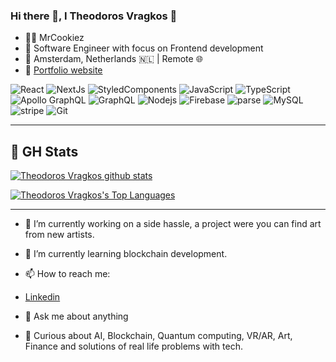 ### Hi there 👋, I Theodoros Vragkos 🍪

- 👨‍💻 MrCookiez
- 💼 Software Engineer with focus on Frontend development
- 📍 Amsterdam, Netherlands 🇳🇱 | Remote 🌐
- 🔗 [Portfolio website](https://www.teovragkos.com)

![React](https://img.shields.io/badge/-React-black?style=flat-square&logo=react)
![NextJs](https://img.shields.io/badge/-NextJs-black?style=flat-square&logo=nextjs)
![StyledComponents](https://img.shields.io/badge/-styledComponents-black?style=flat-square&logo=styledComponents)
![JavaScript](https://img.shields.io/badge/-JavaScript-black?style=flat-square&logo=javascript)
![TypeScript](https://img.shields.io/badge/-TypeScript-black?style=flat-square&logo=typescript)
![Apollo GraphQL](https://img.shields.io/badge/-Apollo%20GraphQL-black?style=flat-square&logo=apollo-graphql)
![GraphQL](https://img.shields.io/badge/-GraphQL-white?style=flat-square&logo=graphql)
![Nodejs](https://img.shields.io/badge/-Nodejs-white?style=flat-square&logo=Node.js)
![Firebase](https://img.shields.io/badge/-firebase-white?style=flat-square&logo=firebase)
![parse](https://img.shields.io/badge/-parse-white?style=flat-square&logo=parse)
![MySQL](https://img.shields.io/badge/-mysql-white?style=flat-square&logo=mysql)
![stripe](https://img.shields.io/badge/-stripe-yellow?style=flat-square&logo=stripe)
![Git](https://img.shields.io/badge/-Git-silver?style=flat-square&logo=git)
<hr />

## 🧮 GH Stats
  
[![Theodoros Vragkos github stats](https://github-readme-stats.vercel.app/api?username=mrcookiez&show_icons=true&theme=cobalt&hide_border=true&hide_title=true)](https://github.com/mrcookiez)

[![Theodoros Vragkos's Top Languages](https://github-readme-stats.vercel.app/api/top-langs/?username=mrcookiez&layout=compact&theme=cobalt&hide_border=true)](https://github.com/mrcookiez)

<!--
**MrCookiez/MrCookiez** is a ✨ _special_ ✨ repository because its `README.md` (this file) appears on your GitHub profile.

Here are some ideas to get you started:

- 🔭 I’m currently working on ...
- 🌱 I’m currently learning ...
- 👯 I’m looking to collaborate on ...
- 🤔 I’m looking for help with ...
- 💬 Ask me about ...
- 📫 How to reach me: ...
- 😄 Pronouns: ...
- ⚡ Fun fact: ...
-->
<hr />

- 🔭 I’m currently working on a side hassle, a project were you can find art from new artists.
- 🌱 I’m currently learning blockchain development.
- 📫 How to reach me:
- [Linkedin](https://www.linkedin.com/in/theodoros-vragkos/)

- 💬 Ask me about anything

- 🤔 Curious about AI, Blockchain, Quantum computing, VR/AR, Art, Finance and solutions of real life problems with tech.
